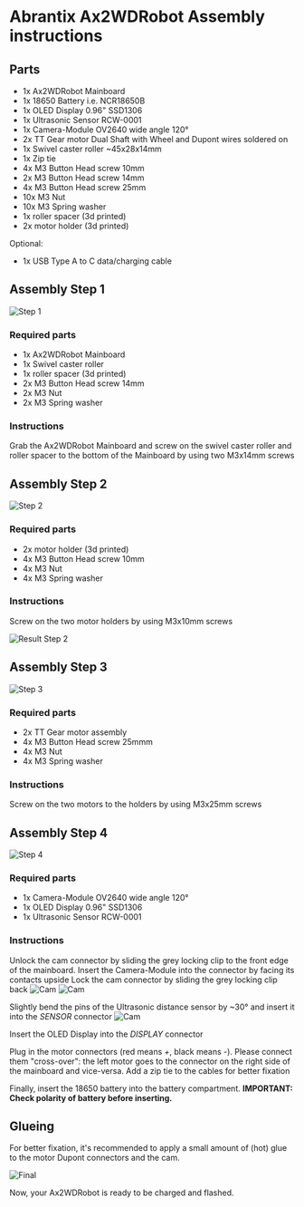 
# Abrantix Ax2WDRobot Assembly instructions

## Parts

- 1x Ax2WDRobot Mainboard
- 1x 18650 Battery i.e. NCR18650B
- 1x OLED Display 0.96" SSD1306
- 1x Ultrasonic Sensor RCW-0001
- 1x Camera-Module OV2640 wide angle 120°
- 2x TT Gear motor Dual Shaft with Wheel and Dupont wires soldered on
- 1x Swivel caster roller ~45x28x14mm
- 1x Zip tie
- 4x M3 Button Head screw 10mm
- 2x M3 Button Head screw 14mm
- 4x M3 Button Head screw 25mm
- 10x M3 Nut
- 10x M3 Spring washer
- 1x roller spacer (3d printed)
- 2x motor holder (3d printed)

Optional:
- 1x USB Type A to C data/charging cable

## Assembly Step 1

![Step 1](assembly/1.png)

### Required parts
- 1x Ax2WDRobot Mainboard
- 1x Swivel caster roller
- 1x roller spacer (3d printed)
- 2x M3 Button Head screw 14mm
- 2x M3 Nut
- 2x M3 Spring washer

### Instructions
Grab the Ax2WDRobot Mainboard and screw on the swivel caster roller and roller spacer to the bottom of the Mainboard by using two M3x14mm screws

## Assembly Step 2

![Step 2](assembly/2.png)

### Required parts
- 2x motor holder (3d printed)
- 4x M3 Button Head screw 10mm
- 4x M3 Nut
- 4x M3 Spring washer

### Instructions
Screw on the two motor holders by using M3x10mm screws

![Result Step 2](assembly/2b.png)

## Assembly Step 3

![Step 3](assembly/3.png)

### Required parts
- 2x TT Gear motor assembly
- 4x M3 Button Head screw 25mmm
- 4x M3 Nut
- 4x M3 Spring washer

### Instructions
Screw on the two motors to the holders by using M3x25mm screws

## Assembly Step 4

![Step 4](assembly/4.png)

### Required parts
- 1x Camera-Module OV2640 wide angle 120°
- 1x OLED Display 0.96" SSD1306
- 1x Ultrasonic Sensor RCW-0001

### Instructions
Unlock the cam connector by sliding the grey locking clip to the front edge of the mainboard. 
Insert the Camera-Module into the connector by facing its contacts upside
Lock the cam connector by sliding the grey locking clip back
![Cam](assembly/cam1.png)
![Cam](assembly/cam2.png)

Slightly bend the pins of the Ultrasonic distance sensor by ~30° and insert it into the *SENSOR* connector
![Cam](assembly/ultrasonic.png)

Insert the OLED Display into the *DISPLAY* connector

Plug in the motor connectors (red means *+*, black means *-*). Please connect them "cross-over": the left motor goes to the connector on the right side of the mainboard and vice-versa. Add a zip tie to the cables for better fixation

Finally, insert the 18650 battery into the battery compartment. **IMPORTANT: Check polarity of battery before inserting.**

## Glueing
For better fixation, it's recommended to apply a small amount of (hot) glue to the motor Dupont connectors and the cam.

![Final](assembly/final.png)

Now, your Ax2WDRobot is ready to be charged and flashed.


